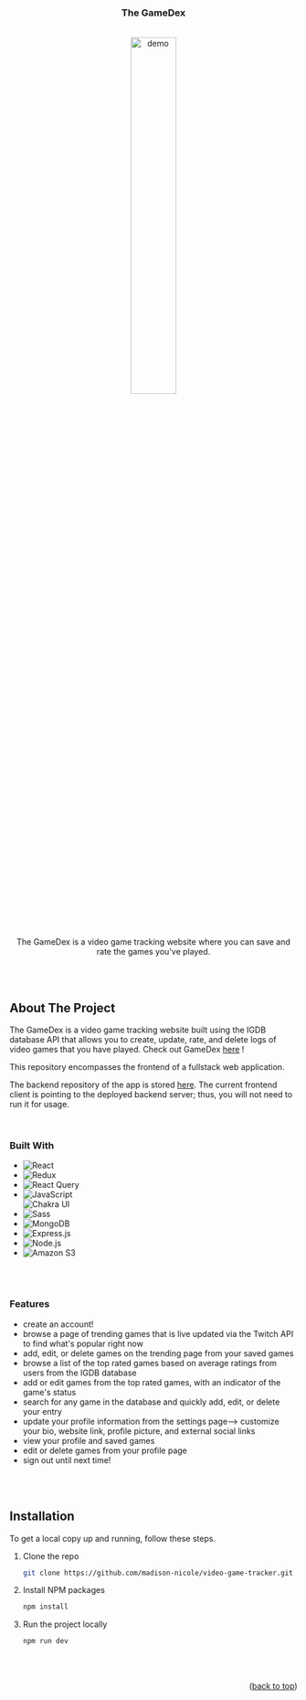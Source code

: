 <a name="readme-top"></a>

<h3 align="center">The GameDex</h3>

<!-- PROJECT DEMO GIF -->
<br />
<div align="center">
  <a href="https://github.com/madison-nicole/video-game-tracker">
    <img src="https://github.com/madison-nicole/video-game-tracker/blob/main/GamedexDemo.GIF" alt="demo" width="40%">
  </a>

  <p align="center">
    The GameDex is a video game tracking website where you can save and rate the games you've played.
  </p>
</div>

<br>
<br>

## About The Project

The GameDex is a video game tracking website built using the IGDB database API that allows you to create, update, rate, and delete logs of video games that you have played.
Check out GameDex [here](https://video-game-tracker-m7cr.vercel.app/) !

 This repository encompasses the frontend of a fullstack web application.

 The backend repository of the app is stored [here](https://github.com/madison-nicole/video-game-tracker-api). The current frontend client is pointing to the deployed backend server; thus, you will not need to run it for usage.

<br>

### Built With

<p>
  <ul>
    <li><img alt="React" src="https://img.shields.io/badge/-React-61DAFB?style=flat-square&logo=react&logoColor=white" /></li>
    <li><img alt="Redux" src="https://img.shields.io/badge/-Redux-764ABC?style=flat-square&logo=redux&logoColor=white" /></li>
    <li><img alt="React Query" src="https://img.shields.io/badge/-React%20Query-FF4154?style=flat-square&logo=redux&logoColor=white" /></li>
    <li><img alt="JavaScript" src="https://img.shields.io/badge/-JavaScript-F7DF1E?style=flat-square&logo=JavaScript&logoColor=white" /></li>
    <img alt="Chakra UI" src="https://img.shields.io/badge/-Chakra%20UI-319795?style=flat-square&logo=chakra+ui&logoColor=white" />
    <li><img alt="Sass" src="https://img.shields.io/badge/-SCSS-CC6699?style=flat-square&logo=Sass&logoColor=white" /></li>
    <li><img alt="MongoDB" src="https://img.shields.io/badge/-MongoDB-47A248?style=flat-square&logo=mongodb&logoColor=white" /></li>
    <li><img alt="Express.js" src="https://img.shields.io/badge/-Express.js-000000?style=flat-square&logo=express&logoColor=white" /></li>
    <li><img alt="Node.js" src="https://img.shields.io/badge/-Node.js-339933?style=flat-square&logo=node.js&logoColor=white" /></li>
    <li><img alt="Amazon S3" src="https://img.shields.io/badge/-Amazon%20S3-569A31?style=flat-square&logo=amazon+s3&logoColor=white" /></li>
  </ul>
</p>

<br>
<br>


### Features

<ul>
  <li>create an account!</li>
  <li>browse a page of trending games that is live updated via the Twitch API to find what's popular right now</li>
  <li>add, edit, or delete games on the trending page from your saved games</li>
  <li>browse a list of the top rated games based on average ratings from users from the IGDB database</li>
  <li>add or edit games from the top rated games, with an indicator of the game's status</li>
  <li>search for any game in the database and quickly add, edit, or delete your entry</li>
  <li>update your profile information from the settings page--> customize your bio, website link, profile picture, and external social links</li>
  <li>view your profile and saved games</li>
  <li>edit or delete games from your profile page</li>
  <li>sign out until next time!</li>
</ul>

<br>
<br>

<!-- GETTING STARTED -->
## Installation

To get a local copy up and running, follow these steps.

1. Clone the repo
   ```sh
   git clone https://github.com/madison-nicole/video-game-tracker.git
   ```
2. Install NPM packages
   ```sh
   npm install
   ```
3. Run the project locally
   ```sh
   npm run dev
   ```
<br>
<br>



<p align="right">(<a href="#readme-top">back to top</a>)</p>


